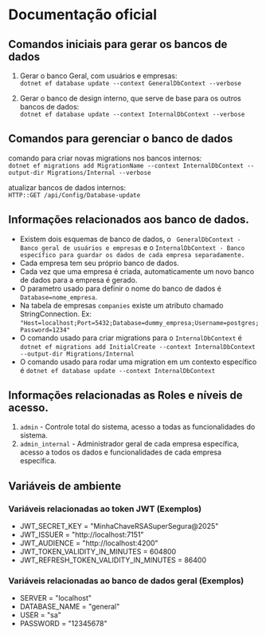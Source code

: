 # Documentação oficial

## Comandos iniciais para gerar os bancos de dados
1. Gerar o banco Geral, com usuários e empresas: <br>
``` dotnet ef database update --context GeneralDbContext --verbose ```

2. Gerar o banco de design interno, que serve de base para os outros bancos de dados: <br>
``` dotnet ef database update --context InternalDbContext --verbose ```

## Comandos para gerenciar o banco de dados

comando para criar novas migrations nos bancos internos:<br>
``` dotnet ef migrations add MigrationName --context InternalDbContext --output-dir Migrations/Internal --verbose ```

atualizar bancos de dados internos: <br>
``` HTTP::GET /api/Config/Database-update ```

## Informações relacionados aos banco de dados.
* Existem dois esquemas de banco de dados, o ``` GeneralDbContext - Banco geral de usuários e empresas``` e o ``` InternalDbContext - Banco específico para guardar os dados de cada empresa separadamente. ```
* Cada empresa tem seu próprio banco de dados.
* Cada vez que uma empresa é criada, automaticamente um novo banco de dados para a empresa é gerado.
* O parametro usado para definir o nome do banco de dados é ```Database=nome_empresa```.
* Na tabela de empresas ``` companies ``` existe um atributo chamado StringConnection. Ex: ``` "Host=localhost;Port=5432;Database=dummy_empresa;Username=postgres;Password=1234" ``` 
* O comando usado para criar migrations para o ``` InternalDbContext ``` é ```dotnet ef migrations add InitialCreate --context InternalDbContext --output-dir Migrations/Internal```
* O comando usado para rodar uma migration em um contexto específico é ``` dotnet ef database update --context InternalDbContext ```

## Informações relacionadas as Roles e níveis de acesso.

1. ``` admin ``` - Controle total do sistema, acesso a todas as funcionalidades do sistema.
2. ``` admin_internal ``` - Administrador geral de cada empresa específica, acesso a todos os dados e funcionalidades de cada empresa específica.

## Variáveis de ambiente
### Variáveis relacionadas ao token JWT (Exemplos)
* JWT_SECRET_KEY = "MinhaChaveRSASuperSegura@2025"
* JWT_ISSUER = "http://localhost:7151"
* JWT_AUDIENCE = "http://localhost:4200"
* JWT_TOKEN_VALIDITY_IN_MINUTES = 604800
* JWT_REFRESH_TOKEN_VALIDITY_IN_MINUTES = 86400
### Variáveis relacionadas ao banco de dados geral (Exemplos)
* SERVER = "localhost"
* DATABASE_NAME = "general"
* USER = "sa"
* PASSWORD = "12345678"